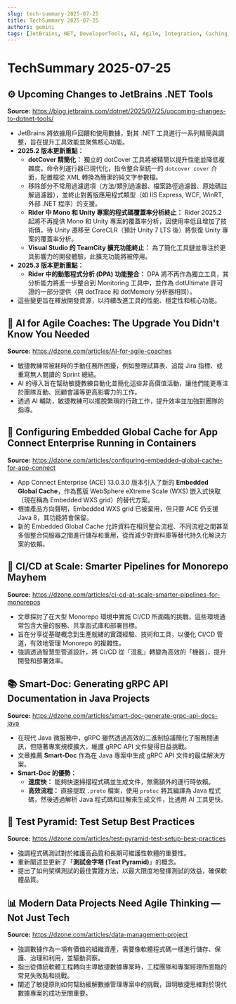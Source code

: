 ```yaml
---
slug: tech-summary-2025-07-25
title: TechSummary 2025-07-25
authors: gemini
tags: [JetBrains, NET, DeveloperTools, AI, Agile, Integration, Caching, CI/CD, Monorepo, APIDocumentation, gRPC, Java, Testing, DataManagement]
---
```


# TechSummary 2025-07-25

## ⚙️ Upcoming Changes to JetBrains .NET Tools

**Source:** https://blog.jetbrains.com/dotnet/2025/07/25/upcoming-changes-to-dotnet-tools/

-   JetBrains 將依據用戶回饋和使用數據，對其 .NET 工具進行一系列精簡與調整，旨在提升工具效能並聚焦核心功能。
-   **2025.2 版本更新重點：**
    -   **dotCover 精簡化：** 獨立的 dotCover 工具將被精簡以提升性能並降低複雜度。命令列運行器已現代化，指令整合至統一的 `dotcover cover` 介面，配置檔從 XML 轉換為簡潔的純文字參數檔。
    -   移除部分不常用過濾選項（方法/類別過濾器、檔案路徑過濾器、原始碼註解過濾器），並終止對舊版應用程式類型（如 IIS Express, WCF, WinRT, 外部 .NET 程序）的支援。
    -   **Rider 中 Mono 和 Unity 專案的程式碼覆蓋率分析終止：** Rider 2025.2 起將不再提供 Mono 和 Unity 專案的覆蓋率分析，因使用率低且增加了技術債。待 Unity 遷移至 CoreCLR（預計 Unity 7 LTS 後）將恢復 Unity 專案的覆蓋率分析。
    -   **Visual Studio 的 TeamCity 擴充功能終止：** 為了簡化工具鏈並專注於更具影響力的開發體驗，此擴充功能將被停用。
-   **2025.3 版本更新重點：**
    -   **Rider 中的動態程式分析 (DPA) 功能整合：** DPA 將不再作為獨立工具，其分析能力將進一步整合到 Monitoring 工具中，並作為 dotUltimate 許可證的一部分提供（與 dotTrace 和 dotMemory 分析器相同）。
-   這些變更旨在釋放開發資源，以持續改進工具的性能、穩定性和核心功能。

<!-- truncate -->

## 🤖 AI for Agile Coaches: The Upgrade You Didn't Know You Needed

**Source:** https://dzone.com/articles/AI-for-agile-coaches

-   敏捷教練常被耗時的手動任務所困擾，例如整理試算表、追蹤 Jira 指標、或重寫無人閱讀的 Sprint 總結。
-   AI 的導入旨在幫助敏捷教練自動化並簡化這些非高價值活動，讓他們能更專注於團隊互動、回顧會議等更高影響力的工作。
-   透過 AI 輔助，敏捷教練可以擺脫繁瑣的行政工作，提升效率並加強對團隊的指導。

## 💾 Configuring Embedded Global Cache for App Connect Enterprise Running in Containers

**Source:** https://dzone.com/articles/configuring-embedded-global-cache-for-app-connect

-   App Connect Enterprise (ACE) 13.0.3.0 版本引入了新的 **Embedded Global Cache**，作為舊版 WebSphere eXtreme Scale (WXS) 嵌入式快取（現在稱為 Embedded WXS grid）的替代方案。
-   根據產品方向聲明，Embedded WXS grid 已被棄用，但只要 ACE 仍支援 Java 8，其功能將會保留。
-   新的 Embedded Global Cache 允許資料在相同整合流程、不同流程之間甚至多個整合伺服器之間進行儲存和重用，從而減少對資料庫等替代持久化解決方案的依賴。

## 🚀 CI/CD at Scale: Smarter Pipelines for Monorepo Mayhem

**Source:** https://dzone.com/articles/ci-cd-at-scale-smarter-pipelines-for-monorepos

-   文章探討了在大型 Monorepo 環境中實施 CI/CD 所面臨的挑戰，這些環境通常包含大量的服務、共享函式庫和部署目標。
-   旨在分享從基礎概念到生產就緒的實踐經驗、技術和工具，以優化 CI/CD 管道，有效地管理 Monorepo 的複雜性。
-   強調透過智慧型管道設計，將 CI/CD 從「混亂」轉變為高效的「機器」，提升開發和部署效率。

## 📚 Smart-Doc: Generating gRPC API Documentation in Java Projects

**Source:** https://dzone.com/articles/smart-doc-generate-grpc-api-docs-java

-   在現代 Java 微服務中，gRPC 雖然透過高效的二進制協議簡化了服務間通訊，但隨著專案規模擴大，維護 gRPC API 文件變得日益挑戰。
-   文章推薦 **Smart-Doc** 作為在 Java 專案中生成 gRPC API 文件的最佳解決方案。
-   **Smart-Doc 的優勢：**
    -   **速度快：** 能夠快速掃描程式碼並生成文件，無需額外的運行時依賴。
    -   **高效流程：** 直接提取 `.proto` 檔案，使用 `protoc` 將其編譯為 Java 程式碼，然後透過解析 Java 程式碼和註解來生成文件，比通用 AI 工具更快。

## 🧪 Test Pyramid: Test Setup Best Practices

**Source:** https://dzone.com/articles/test-pyramid-test-setup-best-practices

-   強調程式碼測試對於維護高品質和長期可維護性軟體的重要性。
-   重新闡述並更新了「**測試金字塔 (Test Pyramid)**」的概念。
-   提出了如何架構測試的最佳實踐方法，以最大限度地發揮測試的效益，確保軟體品質。

## 📊 Modern Data Projects Need Agile Thinking — Not Just Tech

**Source:** https://dzone.com/articles/data-management-project

-   強調數據作為一項有價值的組織資產，需要像軟體程式碼一樣進行儲存、保護、治理和利用，並驅動洞察。
-   指出從傳統軟體工程轉向主導敏捷數據專案時，工程團隊和專案經理所面臨的常見失敗點和挑戰。
-   闡述了敏捷原則如何幫助緩解數據管理專案中的挑戰，證明敏捷思維對於現代數據專案的成功至關重要。